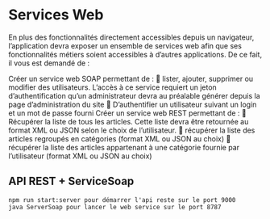 # Services Web
En plus des fonctionnalités directement accessibles depuis un navigateur, l’application devra exposer un ensemble de services web afin que ses fonctionnalités métiers soient accessibles à d’autres applications. De ce fait, il vous est demandé de :

Créer un service web SOAP permettant de :  lister, ajouter, supprimer ou modifier des utilisateurs. L’accès à ce service requiert un jeton d’authentification qu’un administrateur devra au préalable générer depuis la page d’administration du site  D’authentifier un utilisateur suivant un login et un mot de passe fourni Créer un service web REST permettant de :  Récupérer la liste de tous les articles. Cette liste devra être retournée au format XML ou JSON selon le choix de l’utilisateur.  récupérer la liste des articles regroupés en catégories (format XML ou JSON au choix)  récupérer la liste des articles appartenant à une catégorie fournie par l’utilisateur (format XML ou JSON au choix)

## API REST + ServiceSoap

    npm run start:server pour démarrer l'api reste sur le port 9000
    java ServerSoap pour lancer le web service sur le port 8787
